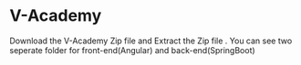 # V-Academy

Download the V-Academy Zip file and Extract the Zip file . 
You can see two seperate folder for front-end(Angular) and back-end(SpringBoot) 

